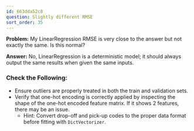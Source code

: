 ```yaml
---
id: 663dda52c8
question: Slightly different RMSE
sort_order: 35
---
```


**Problem:** My LinearRegression RMSE is very close to the answer but not exactly the same. Is this normal?

**Answer:** No, LinearRegression is a deterministic model; it should always output the same results when given the same inputs.

### Check the Following:

- Ensure outliers are properly treated in both the train and validation sets.
- Verify that one-hot encoding is correctly applied by inspecting the shape of the one-hot encoded feature matrix. If it shows 2 features, there may be an issue.
  - Hint: Convert drop-off and pick-up codes to the proper data format before fitting with `DictVectorizer`.